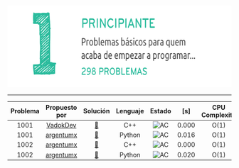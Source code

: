 <p align="center">
  <img width="690" height="184" src="/misc/uri_principiante.png">
</p>

---

|Problema|Propuesto por|Solución|Lenguaje|Estado|[s]|CPU Complexity|Memory Complexity| Commentario|
|:----:|:----:|:----:|:----:|:----:|:----:|:----:|:----:|:----:| 
|1001| [VadokDev](https://github.com/VadokDev)|[🔗](soluciones/URI/problemas/1001/1001_VadokDev.cpp)|C++|![AC](https://placehold.it/40/32CD32/FFFFFF?text=AC)|0.000|O(1)|O(1) |-|
|1001|[argentumx](https://github.com/argentumx)|[🔗](soluciones/URI/problemas/principiante/1001/1001_argentumx.py)    |Python|![AC](https://placehold.it/40/32CD32/FFFFFF?text=AC)|0.016|O(1)|O(1)|-|
|1002|[argentumx](https://github.com/argentumx)|[🔗](soluciones/URI/problemas/principiante/1001/1002_argentumx.cpp)|C++|![AC](https://placehold.it/40/32CD32/FFFFFF?text=AC)|0.000|O(1)|O(1)|-|
|1002|[argentumx](https://github.com/argentumx)|[🔗](soluciones/URI/problemas/principiante/1001/1002_argentumx.py)    |Python|![AC](https://placehold.it/40/32CD32/FFFFFF?text=AC)|0.020|O(1)|O(1)|-|

